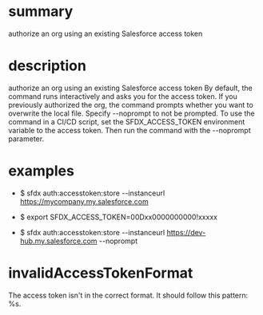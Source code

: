 # summary

authorize an org using an existing Salesforce access token

# description

authorize an org using an existing Salesforce access token
By default, the command runs interactively and asks you for the access token. If you previously authorized the org, the command prompts whether you want to overwrite the local file. Specify --noprompt to not be prompted.
To use the command in a CI/CD script, set the SFDX_ACCESS_TOKEN environment variable to the access token. Then run the command with the --noprompt parameter.

# examples

- $ sfdx auth:accesstoken:store --instanceurl https://mycompany.my.salesforce.com

- $ export SFDX_ACCESS_TOKEN=00Dxx0000000000!xxxxx

- $ sfdx auth:accesstoken:store --instanceurl https://dev-hub.my.salesforce.com --noprompt

# invalidAccessTokenFormat

The access token isn't in the correct format.
It should follow this pattern: %s.

